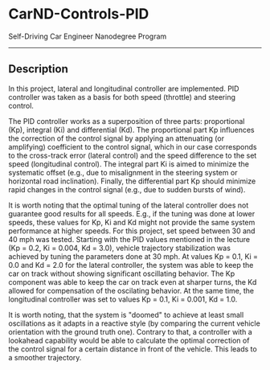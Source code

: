 # CarND-Controls-PID
Self-Driving Car Engineer Nanodegree Program

---

## Description
In this project, lateral and longitudinal controller are implemented. PID controller was taken as a basis for both speed (throttle) and steering control.

The PID controller works as a superposition of three parts: proportional (Kp), integral (Ki) and differential (Kd). The proportional part Kp influences the correction of the control signal by applying an attenuating (or amplifying) coefficient to the control signal, which in our case corresponds to the cross-track error (lateral control) and the speed difference to the set speed (longitudinal control). The integral part Ki is aimed to minimize the systematic offset (e.g., due to misalignment in the steering system or horizontal road inclination). Finally, the differential part Kp should minimize rapid changes in the control signal (e.g., due to sudden bursts of wind).

It is worth noting that the optimal tuning of the lateral controller does not guarantee good results for all speeds. E.g., if the tuning was done at lower speeds, these values for Kp, Ki and Kd might not provide the same system performance at higher speeds. For this project, set speed between 30 and 40 mph was tested. Starting with the PID values mentioned in the lecture (Kp = 0.2, Ki = 0.004, Kd = 3.0), vehicle trajectory stabilization was achieved by tuning the parameters done at 30 mph. At values Kp = 0.1, Ki = 0.0 and Kd = 2.0 for the lateral controller, the system was able to keep the car on track without showing significant oscillating behavior. The Kp component was able to keep the car on track even at sharper turns, the Kd allowed for compensation of the oscilating behavior. At the same time, the longitudinal controller was set to values Kp = 0.1, Ki = 0.001, Kd = 1.0.

It is worth noting, that the system is "doomed" to achieve at least small oscillations as it adapts in a reactive style (by comparing the current vehicle orientation with the ground truth one). Contrary to that, a controller with a lookahead capability would be able to calculate the optimal correction of the control signal for a certain distance in front of the vehicle. This leads to a smoother trajectory.
